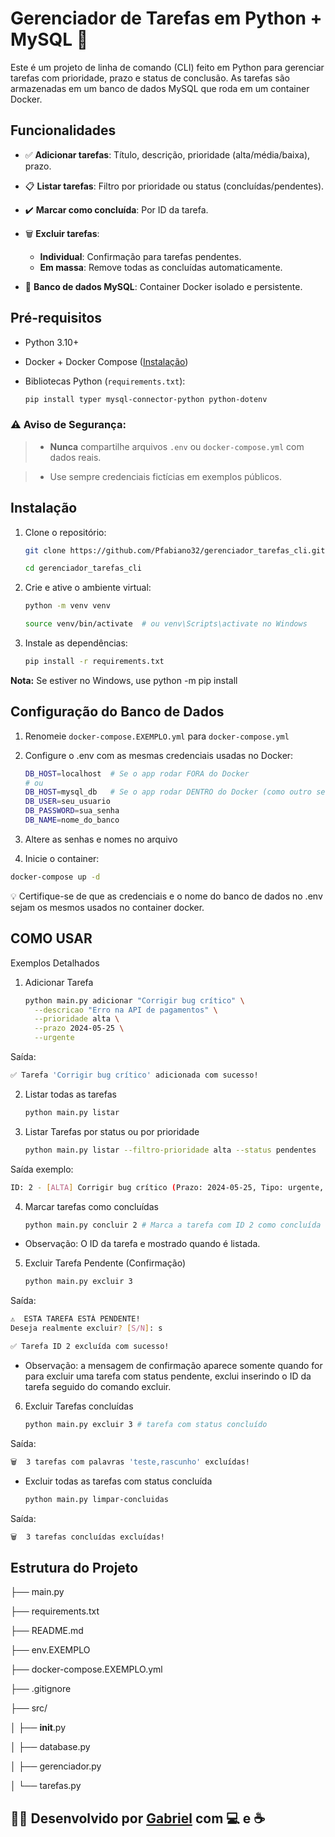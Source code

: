 # Gerenciador de Tarefas em Python + MySQL 📝

Este é um projeto de linha de comando (CLI) feito em Python para gerenciar tarefas com prioridade, prazo e status de conclusão. As tarefas são armazenadas em um banco de dados MySQL que roda em um container Docker.

## Funcionalidades

- ✅ **Adicionar tarefas**: Título, descrição, prioridade (alta/média/baixa), prazo.

- 📋 **Listar tarefas**: Filtro por prioridade ou status (concluídas/pendentes).

- ✔️ **Marcar como concluída**: Por ID da tarefa.

- 🗑️ **Excluir tarefas**:  
  - **Individual**: Confirmação para tarefas pendentes.  
  - **Em massa**: Remove todas as concluídas automaticamente.  

- 🐳 **Banco de dados MySQL**: Container Docker isolado e persistente.

## Pré-requisitos

- Python 3.10+

- Docker + Docker Compose ([Instalação](https://docs.docker.com/get-docker/))

- Bibliotecas Python (`requirements.txt`):

    ````bash
  pip install typer mysql-connector-python python-dotenv
    ````

### ⚠️ Aviso de Segurança:  

> - **Nunca** compartilhe arquivos `.env` ou `docker-compose.yml` com dados reais.

> - Use sempre credenciais fictícias em exemplos públicos.

## Instalação

1. Clone o repositório:
    ```bash
   git clone https://github.com/Pfabiano32/gerenciador_tarefas_cli.git

   cd gerenciador_tarefas_cli
    ```

2. Crie e ative o ambiente virtual:

    ```bash
    python -m venv venv
 
    source venv/bin/activate  # ou venv\Scripts\activate no Windows
    ```

3. Instale as dependências:

    ```bash
    pip install -r requirements.txt
    ```
**Nota:** Se estiver no Windows, use python -m pip install


## Configuração do Banco de Dados  

1. Renomeie `docker-compose.EXEMPLO.yml` para `docker-compose.yml`  

2. Configure o .env com as mesmas credenciais usadas no Docker:

    ``` bash
    DB_HOST=localhost  # Se o app rodar FORA do Docker
    # ou
    DB_HOST=mysql_db   # Se o app rodar DENTRO do Docker (como outro serviço)
    DB_USER=seu_usuario
    DB_PASSWORD=sua_senha
    DB_NAME=nome_do_banco
    ```

3. Altere as senhas e nomes no arquivo  

4. Inicie o container:

```bash
docker-compose up -d
````

💡 Certifique-se de que as credenciais e o nome do banco de dados no .env sejam os mesmos usados no container docker.

## COMO USAR

Exemplos Detalhados

1. Adicionar Tarefa

    ``` bash
    python main.py adicionar "Corrigir bug crítico" \
      --descricao "Erro na API de pagamentos" \
      --prioridade alta \
      --prazo 2024-05-25 \
      --urgente
    ```

Saída:

  ``` bash
  ✅ Tarefa 'Corrigir bug crítico' adicionada com sucesso!
  ```
2. Listar todas as tarefas

    ``` bash
    python main.py listar
    ```

3. Listar Tarefas por status ou por prioridade

    ``` bash
    python main.py listar --filtro-prioridade alta --status pendentes
    ```

Saída exemplo:

``` bash
ID: 2 - [ALTA] Corrigir bug crítico (Prazo: 2024-05-25, Tipo: urgente, Status: Pendente)
```

4. Marcar tarefas como concluídas

    ``` bash
    python main.py concluir 2 # Marca a tarefa com ID 2 como concluída
    ```

- Observação: O ID da tarefa e mostrado quando é listada.

5. Excluir Tarefa Pendente (Confirmação)

    ``` bash
    python main.py excluir 3
    ```

Saída:

``` bash
⚠️  ESTA TAREFA ESTÁ PENDENTE!  
Deseja realmente excluir? [S/N]: s  

✅ Tarefa ID 2 excluída com sucesso!
```

- Observação: a mensagem de confirmação aparece somente quando for para excluir uma tarefa com status pendente, exclui inserindo o ID da tarefa seguido do comando excluir.

6. Excluir Tarefas concluídas

    ``` bash
    python main.py excluir 3 # tarefa com status concluído
    ```

Saída:

``` bash
🗑️  3 tarefas com palavras 'teste,rascunho' excluídas!
```

- Excluir todas as tarefas com status concluída

    ``` bash
    python main.py limpar-concluidas
    ```

Saída:

``` bash
🗑️  3 tarefas concluídas excluídas!
```

## Estrutura do Projeto

├── main.py

├── requirements.txt

├── README.md

├── env.EXEMPLO

├── docker-compose.EXEMPLO.yml

├── .gitignore

├── src/

│   ├── __init__.py

│   ├── database.py

│   ├── gerenciador.py

│   └── tarefas.py


## 👨‍💻 Desenvolvido por [Gabriel](https://github.com/Pfabiano32) com 💻 e ☕
